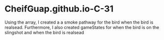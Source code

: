 # CheifGuap.github.io-C-31
Using the array, I created a a smoke pathway for the bird when the bird is realsead. Furthermore, I also created gameStates for when the bird is on the slingshot and when the bird is realsead
